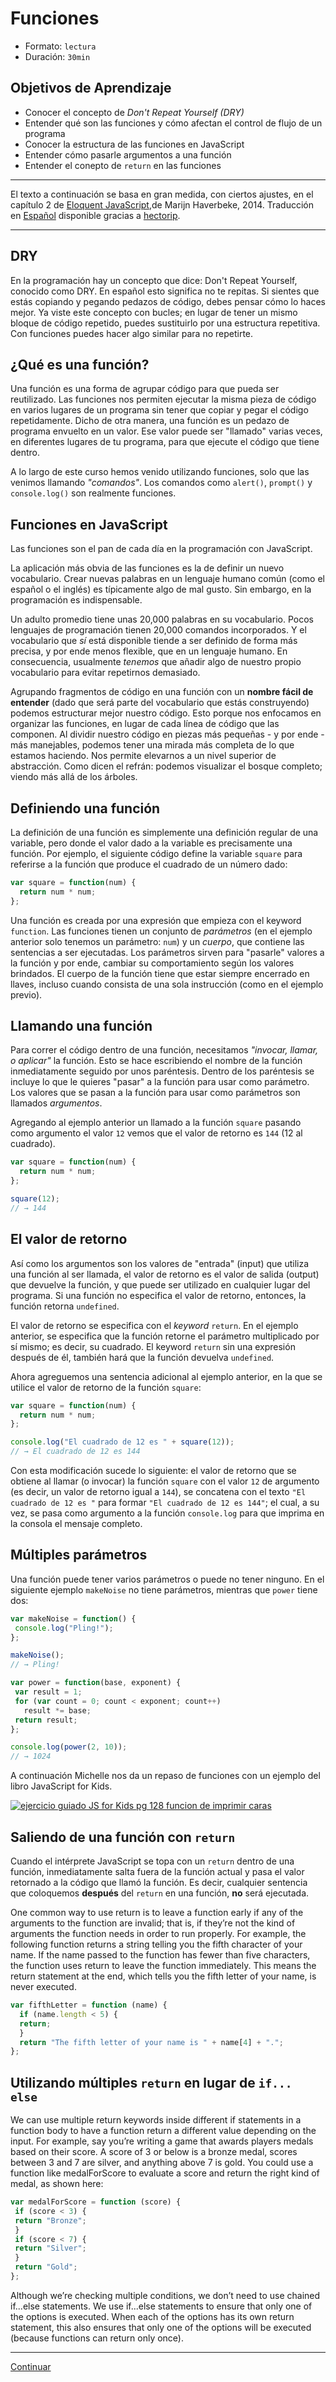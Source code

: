 # Funciones
- Formato: `lectura`
- Duración: `30min`

## Objetivos de Aprendizaje

- Conocer el concepto de _Don't Repeat Yourself (DRY)_
- Entender qué son las funciones y cómo afectan el control de flujo de un programa
- Conocer la estructura de las funciones en JavaScript
- Entender cómo pasarle argumentos a una función
- Entender el conepto de `return` en las funciones

***

El texto a continuación se basa en gran medida, con ciertos ajustes, en el
capítulo 2 de [Eloquent JavaScript](http://eloquentjavascript.net/),de Marijn
Haverbeke, 2014. Traducción en [Español](http://hectorip.github.io/Eloquent-JavaScript-ES-online/chapters/01_values.html)
disponible gracias a [hectorip](http://hectorip.github.io).

***

## DRY
En la programación hay un concepto que dice: Don't Repeat Yourself, conocido como DRY. En español esto significa no te repitas. Si sientes que estás copiando y pegando pedazos de código, debes pensar cómo lo haces mejor. Ya viste este concepto con bucles; en lugar de tener un mismo bloque de código repetido, puedes sustituirlo por una estructura repetitiva. Con funciones puedes hacer algo similar para no repetirte.

## ¿Qué es una función?
Una función es una forma de agrupar código para que pueda ser reutilizado. Las funciones nos permiten ejecutar la misma pieza de código en varios lugares de un programa sin tener que copiar y pegar el código repetidamente. Dicho de otra manera, una función es un pedazo de programa envuelto en un valor. Ese valor puede ser "llamado" varias veces, en diferentes lugares de tu programa, para que ejecute el código que tiene dentro.

A lo largo de este curso hemos venido utilizando funciones, solo que las venimos llamando _"comandos"_. Los comandos como `alert()`, `prompt()` y `console.log()` son realmente funciones.

## Funciones en JavaScript
Las funciones son el pan de cada día en la programación con JavaScript.

La aplicación más obvia de las funciones es la de definir un nuevo vocabulario. Crear nuevas palabras en un lenguaje humano común (como el español o el inglés) es típicamente algo de mal gusto. Sin embargo, en la programación es indispensable.

Un adulto promedio tiene unas 20,000 palabras en su vocabulario. Pocos lenguajes de programación tienen 20,000 comandos incorporados. Y el vocabulario que _sí_ está disponible tiende a ser definido de forma más precisa, y por ende menos flexible, que en un lenguaje humano. En consecuencia, usualmente _tenemos_ que añadir algo de nuestro propio vocabulario para evitar repetirnos demasiado.

Agrupando fragmentos de código en una función con un **nombre fácil de entender** (dado que será parte del vocabulario que estás construyendo) podemos estructurar mejor nuestro código. Esto porque nos enfocamos en organizar las funciones, en lugar de cada línea de código que las componen. Al dividir nuestro código en piezas más pequeñas - y por ende - más manejables, podemos tener una mirada más completa de lo que estamos haciendo. Nos permite elevarnos a un nivel superior de abstracción. Como dicen el refrán: podemos visualizar el bosque completo; viendo más allá de los árboles.

## Definiendo una función
La definición de una función es simplemente una definición regular de una variable, pero donde el valor dado a la variable es precisamente una función. Por ejemplo, el siguiente código define la variable `square` para referirse a la función que produce el cuadrado de un número dado:

```js
var square = function(num) {
  return num * num;
};

```

Una función es creada por una expresión que empieza con el keyword `function`. Las funciones tienen un conjunto de _parámetros_ (en el ejemplo anterior solo tenemos un parámetro: `num`) y un _cuerpo_, que contiene las sentencias a ser ejecutadas. Los parámetros sirven para "pasarle" valores a la función y por ende, cambiar su comportamiento según los valores brindados. El cuerpo de la función tiene que estar siempre encerrado en llaves, incluso cuando consista de una sola instrucción (como en el ejemplo previo).

## Llamando una función
Para correr el código dentro de una función, necesitamos _"invocar, llamar, o aplicar"_ la función. Esto se hace escribiendo el nombre de la función inmediatamente seguido por unos paréntesis. Dentro de los paréntesis se incluye lo que le quieres "pasar" a la función para usar como parámetro. Los valores que se pasan a la función para usar como parámetros son llamados _argumentos_.

Agregando al ejemplo anterior un llamado a la función `square` pasando como argumento el valor `12` vemos que el valor de retorno es `144` (12 al cuadrado).

```js
var square = function(num) {
  return num * num;
};

square(12);
// → 144
```

## El valor de retorno
Así como los argumentos son los valores de "entrada" (input) que utiliza una función al ser llamada, el valor de retorno es el valor de salida (output) que devuelve la función, y que puede ser utilizado en cualquier lugar del programa. Si una función no especifica el valor de retorno, entonces, la función retorna  `undefined`.

El valor de retorno se especifica con el _keyword_ `return`. En el ejemplo anterior, se especifica que la función retorne el parámetro multiplicado por sí mismo; es decir, su cuadrado. El keyword `return` sin una expresión después de él, también hará que la función devuelva `undefined`.

Ahora agreguemos una sentencia adicional al ejemplo anterior, en la que se utilice el valor de retorno de la función `square`:

```js
var square = function(num) {
  return num * num;
};

console.log("El cuadrado de 12 es " + square(12));
// → El cuadrado de 12 es 144
```

Con esta modificación sucede lo siguiente: el valor de retorno que se obtiene al llamar (o invocar) la función `square` con el valor `12` de argumento (es decir, un valor de retorno igual a `144`), se concatena con el texto `"El cuadrado de 12 es "` para formar `"El cuadrado de 12 es 144"`; el cual, a su vez, se pasa como argumento a la función `console.log` para que imprima en la consola el mensaje completo.

## Múltiples parámetros

Una función puede tener varios parámetros o puede no tener ninguno. En el siguiente ejemplo `makeNoise` no tiene parámetros, mientras que `power` tiene dos:

```js
var makeNoise = function() {
 console.log("Pling!");
};

makeNoise();
// → Pling!

var power = function(base, exponent) {
 var result = 1;
 for (var count = 0; count < exponent; count++)
   result *= base;
 return result;
};

console.log(power(2, 10));
// → 1024

```

A continuación Michelle nos da un repaso de funciones con un ejemplo del libro JavaScript for Kids.

[![ejercicio guiado JS for Kids pg 128 funcion de imprimir caras](https://img.youtube.com/vi/QP9FF9eoh-k/0.jpg)](https://www.youtube.com/watch?v=QP9FF9eoh-k)

## Saliendo de una función con `return`

Cuando el intérprete JavaScript se topa con un `return` dentro de una función, inmediatamente salta fuera de la función actual y pasa el valor retornado a la código que llamó la función. Es decir, cualquier sentencia que coloquemos **después** del `return` en una función, **no** será ejecutada.

One common way to use
return is to leave a function early
if any of the arguments to the
function are invalid; that is, if
they’re not the kind of arguments
the function needs in order to run
properly. For example, the following
function returns a string
telling you the fifth character of
your name. If the name passed
to the function has fewer than
five characters, the function uses
return to leave the function immediately.
This means the return
statement at the end, which tells
you the fifth letter of your name,
is never executed.
```js
var fifthLetter = function (name) {
  if (name.length < 5) {
  return;
  }
  return "The fifth letter of your name is " + name[4] + ".";
};
```
## Utilizando múltiples `return` en lugar de `if... else`
We can use multiple return keywords
inside different if statements in a
function body to have a function
return a different value depending
on the input. For example, say you’re
writing a game that awards players
medals based on their score. A score
of 3 or below is a bronze medal, scores
between 3 and 7 are silver, and anything
above 7 is gold. You could use a
function like medalForScore to evaluate
a score and return the right kind of
medal, as shown here:

```js
var medalForScore = function (score) {
 if (score < 3) {
 return "Bronze";
 }
 if (score < 7) {
 return "Silver";
 }
 return "Gold";
};
```

Although we’re checking multiple conditions, we don’t need to
use chained if...else statements. We use if...else statements to
ensure that only one of the options is executed. When each of the
options has its own return statement, this also ensures that only
one of the options will be executed (because functions can return
only once).

***

[Continuar](03-structured-programming-paradigm.md)
